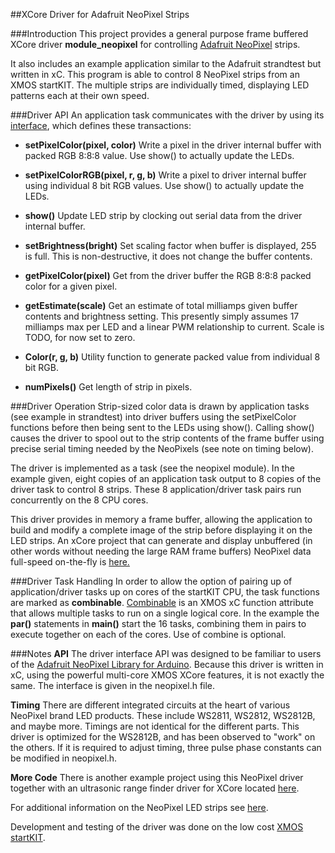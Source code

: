 ##XCore Driver for Adafruit NeoPixel Strips

###Introduction
This project provides a general purpose frame buffered XCore driver **module_neopixel** for controlling [Adafruit NeoPixel](http://www.adafruit.com/category/37_168) strips.

It also includes an example application similar to the Adafruit strandtest but written in xC.  This program is able to control 8 NeoPixel strips from an XMOS startKIT.  The multiple strips are individually timed, displaying LED patterns each at their own speed.

###Driver API
An application task communicates with the driver by using its [interface](https://www.xmos.com/support/documentation/xtools?subcategory=xTIMEcomposer&component=17653&page=23#xc-prog-guide-interface-connection), which defines these transactions:

- **setPixelColor(pixel, color)** Write a pixel in the driver internal buffer with packed RGB 8:8:8 value.  Use show() to actually update the LEDs.

- **setPixelColorRGB(pixel, r, g, b)** Write a pixel to driver internal buffer using individual 8 bit RGB values.  Use show() to actually update the LEDs.

- **show()** Update LED strip by clocking out serial data from the driver internal buffer.

- **setBrightness(bright)** Set scaling factor when buffer is displayed, 255 is full.  This is non-destructive, it does not change the buffer contents.

- **getPixelColor(pixel)** Get from the driver buffer the RGB 8:8:8 packed color for a given pixel.

- **getEstimate(scale)** Get an estimate of total milliamps given buffer contents and brightness setting.  This presently simply assumes 17 milliamps max per LED and a linear PWM relationship to current.  Scale is TODO, for now set to zero.

- **Color(r, g, b)** Utility function to generate packed value from individual 8 bit RGB.

- **numPixels()** Get length of strip in pixels.

###Driver Operation
Strip-sized color data is drawn by application tasks (see example in strandtest) into driver buffers using the setPixelColor functions before then being sent to the LEDs using show().  Calling show() causes the driver to spool out to the strip contents of the frame buffer using precise serial timing needed by the NeoPixels (see note on timing below).

The driver is implemented as a task (see the neopixel module).  In the example given, eight copies of an application task output to 8 copies of the driver task to control 8 strips.  These 8 application/driver task pairs run concurrently on the 8 CPU cores.

This driver provides in memory a frame buffer, allowing the application to build and modify a complete image of the strip before displaying it on the LED strips.  An xCore project that can generate and display unbuffered (in other words without needing the large RAM frame buffers) NeoPixel data full-speed on-the-fly is [here.](https://github.com/teachop/xcore_neopixel_leds)

###Driver Task Handling
In order to allow the option of pairing up of application/driver tasks up on cores of the startKIT CPU, the task functions are marked as **combinable**.  [Combinable](https://www.xmos.com/support/documentation/xtools?subcategory=xTIMEcomposer&component=17653&page=23#xc-prog-guide-combinable-functions) is an XMOS xC function attribute that allows multiple tasks to run on a single logical core.  In the example the **par()** statements in **main()** start the 16 tasks, combining them in pairs to execute together on each of the cores.  Use of combine is optional.

###Notes
**API** The driver interface API was designed to be familiar to users of the [Adafruit NeoPixel Library for Arduino](https://github.com/adafruit/Adafruit_NeoPixel).  Because this driver is written in xC, using the powerful multi-core XMOS XCore features, it is not exactly the same.  The interface is given in the neopixel.h file.

**Timing** There are different integrated circuits at the heart of various NeoPixel brand LED products.  These include WS2811, WS2812, WS2812B, and maybe more.  Timings are not identical for the different parts.  This driver is optimized for the WS2812B, and has been observed to "work" on the others.  If it is required to adjust  timing, three pulse phase constants can be modified in neopixel.h.

**More Code** There is another example project using this NeoPixel driver together with an ultrasonic range finder driver for XCore located [here](https://github.com/teachop/xcore_ping).

For additional information on the NeoPixel LED strips see [here](http://learn.adafruit.com/adafruit-neopixel-uberguide/overview).

Development and testing of the driver was done on the low cost [XMOS startKIT](http://www.xmos.com/en/startkit).

